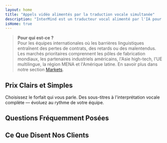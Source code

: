```yaml
---
layout: home
title: "Appels vidéo alimentés par la traduction vocale simultanée"
description: "InterMind est un traducteur vocal alimenté par l'IA pour les appels vidéo en temps réel. Traduisez et interprétez instantanément la parole dans plus de 100 langues avec une voix naturelle et humaine. Pas de plugins, pas de téléchargements — juste des réunions multilingues fluides pour les équipes internationales."
isHome: true
---
```


<!-- text="Appels vidéo alimentés par la traduction vocale simultanée." -->
<!-- text="Les salles de classe prennent des années ; InterMind offre une compréhension en temps réel aujourd'hui, dans toutes les langues." -->
<!-- text="Réunions vidéo **multilingues** avec interprétation **vocale**" -->
<!-- title="Réunions vidéo avec **interprétation** en direct" -->

<HeroSection
title="Communiquez dans **n'importe quelle** langue"
text="Parlez votre langue maternelle. Écoutez les autres — comme s'ils la parlaient aussi.">

<AuthButton text="Découvrez la différence" buttonClass="brand"/>
<!-- <ContactFormModalNav buttonText="Demander une démo"/>
<NavButton to="#pricing" buttonClass="alt" buttonLabel="Tarifs" /> -->
</HeroSection>

> **Pour qui est-ce ?**  
> Pour les équipes internationales où les barrières linguistiques entraînent des pertes de contrats, des retards ou des malentendus. Les marchés prioritaires comprennent les pôles de fabrication mondiaux, les partenaires industriels américains, l'Asie high-tech, l'UE multilingue, la région MENA et l'Amérique latine. En savoir plus dans notre section [Markets](./product/markets).

<span id="1"></span>
<FeatureBlock :card="{
  title: 'Traduction ≠ Compréhension. Voici la suite.',
  details: 'Quelle que soit la langue, **votre voix est entendue — et comprise** — comme si vous parliez la même langue.',
    items: [
      '⚡︎ Naturellement, en [temps réel](/product/how-it-works), et sans sous-titres ni décalage.',
      '✧ L\'interprétation alimentée par l\'IA capture le ton, l\'intention et la terminologie spécifique à l\'industrie.',
    ],
  link: './product/what-is-intermind',
  src: {
    light: '/1.png',
    dark: '/1.png',
  },
  inversion: false
}" />

<span id="2"></span>
<FeatureBlock :card="{
    title: 'L\'Intelligence au cœur de vos réunions',
    details: 'InterMind transforme chaque appel multilingue en connaissances claires et consultables.',
    items: [
      '🔍 **Posez n\'importe quelle question** — l\'IA trouve des réponses **dans toutes vos réunions**.',
      '✧ Extrait automatiquement les tâches, les responsables et les délais.',
      '✧ Résume les points clés dans n\'importe quelle langue — instantanément.',
    ],
    link: '/product/how-it-works#🧩-deep-memory-deep-understanding',
    src: {
      light: '/2l.png',
      dark: '/2d.png',
    },
    inversion: true
  }" />

<span id="3"></span>
<FeatureBlock :card="{
    title: 'Conçu pour les réunions professionnelles — Pas seulement pour parler',
    details: 'InterMind est une **plateforme de réunion vidéo de niveau professionnel**, pas un simple complément ou plugin.',
    items: [
      '✧ Résolution 1080p, suppression intelligente du bruit, planification, modération, partage d\'écran, enregistrement, chat entre participants, intégration du calendrier et traduction — tout est intégré, prêt à l\'emploi.',
      '✧ **Gratuit pour toujours** — pas de carte de crédit, pas de limite de temps.',
    ],
    link: '/product/how-it-works',
    src: {
      light: '/3.png',
      dark: '/3.png',
    },
    inversion: false
  }" />

<span id="4"></span>
<FeatureBlock
  :card="{
    title: 'Confidentialité là où elle compte',
    details:
      'InterMind est conçu pour les conversations critiques en matière de confiance — où la confidentialité et le contrôle sont essentiels.',
    items: [
      '⚡︎ [Confidentialité basée sur les régions](/product/privacy-architecture) — UE, États-Unis, Asie du Sud-Est',
      '✧ Conforme : RGPD, CCPA, UAE PDPL',
      '✧ **Zéro entraînement de données**. Aucun accès tiers.'
    ],
    link: '/product/privacy-architecture',
    src: {
      light: '/4.png',
      dark: '/4.png',
    },
    inversion: true
  }"
/>

<span id="Pricing"></span>

## Prix Clairs et Simples

Choisissez le forfait qui vous parle. Des sous-titres à l'interprétation vocale complète — évoluez au rythme de votre équipe.

<PricingPlans :plans="[
  {
    title: '**Basic** 1 utilisateur',
    price: '**Gratuit**',
    details: '25 réunions gratuites',
    items: [
      'Réunions vidéo jusqu\'à 100 participants [💬](#3)',
      '30 Go de stockage mutualisé par utilisateur',
      '**Traduction vocale simultanée** [💬](#1)',
      'Assistant IA pour les notes et résumés [💬](#2)',
    ],
  },
  {
    title: '**Pro** 1-99 utilisateurs',
    price: '**20€** /mois/utilisateur, facturation annuelle',
    details: 'ou 25€ par mois',
    items: [
      'Réunions vidéo jusqu\'à 150 participants [💬](#3)',
      '2 To de stockage mutualisé par utilisateur',
      '**Traduction vocale simultanée** [💬](#1)',
      'Assistant IA pour les notes et résumés [💬](#2)',
    ],
  },
  {
    title: '**Business** 1-250 utilisateurs',
    price: '**Prix personnalisé**',
    details: 'Conçu pour la confidentialité et la conformité',
    items: [
      'Réunions vidéo jusqu\'à 500 participants [💬](#3)',
      '5 To de stockage mutualisé par utilisateur',
      '**Traduction vocale simultanée** [💬](#1)',
      '**Collègue IA**. Apparence humaine. Voix naturelle. Plus intelligent que vous 👽.',
      '**Routage privé par région** (UE / États-Unis / Asie) [💬](#4)',
    ],
  }
]">
<AuthButton text="Essayer gratuitement" buttonClass="alt"/>
<AuthButton text="Acheter maintenant" buttonClass="brand"/>
<ContactFormModalNav buttonText="Parler à notre équipe" buttonClass="alt"/>
</PricingPlans>

<span id="FAQ"></span>

## Questions Fréquemment Posées

<AccordionGroup :items="
[
  {
    q: 'Qu\'est-ce qu\'un utilisateur sous licence et qu\'est-ce qu\'un participant ?',
    a: 'Un *utilisateur sous licence* dispose d\'une licence gratuite ou payante et peut planifier des réunions selon les limites de son forfait. Les *participants* sont les invités — ils **n\'ont pas besoin de compte ni de licence** pour rejoindre et peuvent se connecter depuis n\'importe quel appareil **gratuitement**.'
  },
  {
    q: 'Combien de participants peuvent rejoindre une réunion ?',
    a: 'Cela dépend de votre forfait : *Basic* prend en charge jusqu\'à **100 participants**, *Pro* jusqu\'à **150**, et *Business* jusqu\'à **500**.'
  },
  {
    q: 'Combien de personnes peuvent utiliser une licence InterMind ?',
    a: 'Chaque *utilisateur sous licence* peut organiser des **réunions illimitées**. Si plusieurs membres de l\'équipe doivent organiser des réunions simultanément, chacun aura besoin de sa propre licence.'
  },
  {
    q: 'L\'interprétation vocale fonctionne-t-elle sur tous les forfaits ?',
    a: 'Oui, *l\'interprétation vocale* est disponible sur tous les forfaits. Sur *Basic*, elle fonctionne avec **sous-titres uniquement**. *Pro* et *Business* débloquent **l\'interprétation voix-à-voix bidirectionnelle** complète, plus de capacité et des fonctionnalités avancées.'
  },
  {
    q: 'Quelle est la durée maximale d\'une réunion ?',
    a: 'Les réunions peuvent durer jusqu\'à **24 heures** sur tous les forfaits.'
  },
  {
    q: 'Puis-je enregistrer les réunions ?',
    a: 'Oui, tous les forfaits prennent en charge **l\'enregistrement des réunions**. Les enregistrements sont stockés en toute sécurité dans votre compte et accessibles à tout moment.'
  },
  {
    q: 'Y a-t-il une limite au nombre de réunions que je peux organiser ?',
    a: 'Non. Vous pouvez organiser des **réunions illimitées** — même avec le forfait *Basic gratuit*. Les forfaits *Pro* et *Business* offrent plus de puissance, de participants et de contrôle.'
  },
  {
    q: 'Que faire si j\'ai besoin de plus de stockage pour les enregistrements ?',
    a: '*Pro* inclut **2 To** de stockage mutualisé par utilisateur. *Business* offre **5 To**. Besoin de plus ? **Contactez-nous** pour des options personnalisées.'
  },
  {
    q: 'Comment InterMind assure-t-il la confidentialité et la sécurité des données ?',
    a: 'InterMind est **privé par conception**. Toutes les données sont traitées et stockées dans votre région sélectionnée — *UE, États-Unis ou Asie*. Nous respectons le **RGPD, le CCPA et l\'UAE PDPL**, et **n\'utilisons jamais votre contenu** pour la formation ou l\'accès par des tiers.'
  },
  {
    q: 'Puis-je essayer InterMind avant d\'acheter un forfait ?',
    a: 'Absolument. Le forfait *Basic gratuit* vous donne un accès complet aux fonctionnalités de base — y compris les **réunions multilingues**, les **sous-titres** et un **assistant IA**. Pas de carte de crédit, **pas de limite de temps**. Passez à la version supérieure à tout moment.'
  },
  {
    q: 'Que faire si j\'ai besoin d\'aide ou de support ?',
    a: 'Le support est disponible via notre **centre d\'aide**, par **email** et par **chat en direct**. Les utilisateurs *Business* bénéficient d\'un **support prioritaire** avec un contact dédié.'
  },
  {
    q: 'Puis-je annuler mon abonnement à tout moment ?',
    a: 'Oui. Les *forfaits mensuels* sont annulés à la fin du cycle de facturation. Les *forfaits annuels* peuvent être annulés avec un **remboursement au prorata**.'
  },
  {
    q: 'Comment puis-je mettre à niveau ou rétrograder mon forfait ?',
    a: 'Vous pouvez modifier votre forfait à tout moment dans vos **paramètres de compte**. Les changements prennent effet **immédiatement**.'
  },
  {
    q: 'Quelles langues InterMind prend-il en charge pour l\'interprétation vocale ?',
    a: 'Nous prenons en charge **plus de 100 langues** avec interprétation vocale en temps réel. La liste ne cesse de s\'allonger — consultez notre site web pour les mises à jour.'
  },
  {
    q: 'Puis-je utiliser InterMind pour des webinaires ou de grands événements ?',
    a: 'Oui. Les forfaits *Pro* et *Business* sont idéaux pour les **grandes réunions et webinaires** — avec prise en charge jusqu\'à **500 participants** sur *Business*.'
  }
]
"/>

<span id="Testimonials"></span>

## Ce Que Disent Nos Clients

<AutoScrollTestimonials testimonialsUrl="/testimonials.json"/>